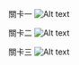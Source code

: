 關卡一
![Alt text](/path/to/img.jpg)

關卡二
![Alt text](/path/to/img.jpg)

關卡三
![Alt text](/path/to/img.jpg)